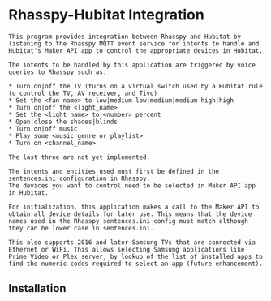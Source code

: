 # Rhasspy-Hubitat Integration

    This program provides integration between Rhasspy and Hubitat by listening to the Rhasspy MQTT event service for intents to handle and Hubitat's Maker API app to control the appropriate devices in Hubitat.

    The intents to be handled by this application are triggered by voice queries to Rhasspy such as:

    * Turn on|off the TV (turns on a virtual switch used by a Hubitat rule to control the TV, AV receiver, and Tivo)
    * Set the <fan name> to low|medium low|medium|medium high|high
    * Turn on|off the <light_name>
    * Set the <light_name> to <number> percent
    * Open|close the shades|blinds
    * Turn on|off music
    * Play some <music genre or playlist>
    * Turn on <channel_name>
    
    The last three are not yet implemented.

    The intents and entities used must first be defined in the sentences.ini configuration in Rhasspy.
    The devices you want to control need to be selected in Maker API app in Hubitat.

    For initialization, this application makes a call to the Maker API to obtain all device details for later use. This means that the device names used in the Rhasspy sentences.ini config must match although they can be lower case in sentences.ini.

    This also supports 2016 and later Samsung TVs that are connected via Ethernet or WiFi. This allows selecting Samsung applications like Prime Video or Plex server, by lookup of the list of installed apps to find the numeric codes required to select an app (future enhancement).

## Installation



